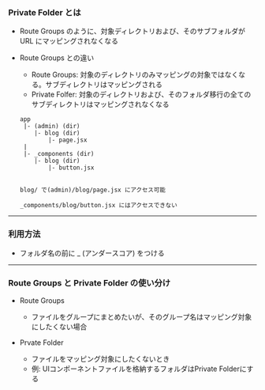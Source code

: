 ### Private Folder とは

- Route Groups のように、対象ディレクトリおよび、そのサブフォルダが URL にマッピングされなくなる

- Route Groups との違い
    - Route Groups: 対象のディレクトリのみマッピングの対象ではなくなる。サブディレクトリはマッピングされる
    - Private Folfer: 対象のディレクトリおよび、そのフォルダ移行の全てのサブディレクトリはマッピングされなくなる

    ```
    app
     |- (admin) (dir)
        |- blog (dir)
            |- page.jsx
     |       
     |- _components (dir)
        |- blog (dir)
            |- button.jsx


    blog/ で(admin)/blog/page.jsx にアクセス可能

    _components/blog/button.jsx にはアクセスできない
    ```

---

### 利用方法

- フォルダ名の前に _ (アンダースコア) をつける

---

### Route Groups と Private Folder の使い分け

- Route Groups
    - ファイルをグループにまとめたいが、そのグループ名はマッピング対象にしたくない場合


- Prvate Folder
    - ファイルをマッピング対象にしたくないとき
    - 例: UIコンポーネントファイルを格納するフォルダはPrivate Folderにする